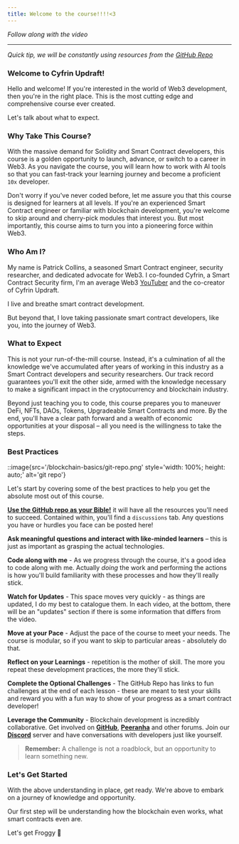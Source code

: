 ```yaml
---
title: Welcome to the course!!!!<3
---
```


_Follow along with the video_

---

_Quick tip, we will be constantly using resources from the [GitHub Repo](https://github.com/Cyfrin/foundry-full-course-f23/)_

### Welcome to Cyfrin Updraft!

Hello and welcome! If you're interested in the world of Web3 development, then you're in the right place. This is the most cutting edge and comprehensive course ever created.

Let's talk about what to expect.

### Why Take This Course?

With the massive demand for Solidity and Smart Contract developers, this course is a golden opportunity to launch, advance, or switch to a career in Web3. As you navigate the course, you will learn how to work with AI tools so that you can fast-track your learning journey and become a proficient `10x` developer.

Don't worry if you've never coded before, let me assure you that this course is designed for learners at all levels. If you're an experienced Smart Contract engineer or familiar with blockchain development, you're welcome to skip around and cherry-pick modules that interest you. But most importantly, this course aims to turn you into a pioneering force within Web3.

### Who Am I?

My name is Patrick Collins, a seasoned Smart Contract engineer, security researcher, and dedicated advocate for Web3. I co-founded Cyfrin, a Smart Contract Security firm, I'm an average Web3 [YouTuber](https://www.youtube.com/c/patrickcollins) and the co-creator of Cyfrin Updraft.

I live and breathe smart contract development.

But beyond that, I love taking passionate smart contract developers, like you, into the journey of Web3.

### What to Expect

This is not your run-of-the-mill course. Instead, it's a culmination of all the knowledge we've accumulated after years of working in this industry as a Smart Contract developers and security researchers. Our track record guarantees you'll exit the other side, armed with the knowledge necessary to make a significant impact in the cryptocurrency and blockchain industry.

Beyond just teaching you to code, this course prepares you to maneuver DeFi, NFTs, DAOs, Tokens, Upgradeable Smart Contracts and more. By the end, you'll have a clear path forward and a wealth of economic opportunities at your disposal – all you need is the willingness to take the steps.

### Best Practices

::image{src='/blockchain-basics/git-repo.png' style='width: 100%; height: auto;' alt='git repo'}

Let's start by covering some of the best practices to help you get the absolute most out of this course.

[**Use the GitHub repo as your Bible!**](https://github.com/Cyfrin/foundry-full-course-cu/) it will have all the resources you'll need to succeed. Contained within, you'll find a `discussions` tab. Any questions you have or hurdles you face can be posted here!

**Ask meaningful questions and interact with like-minded learners** – this is just as important as grasping the actual technologies.

**Code along with me** - As we progress through the course, it's a good idea to code along with me. Actually _doing_ the work and performing the actions is how you'll build familiarity with these processes and how they'll really stick.

**Watch for Updates** - This space moves very quickly - as things are updated, I do my best to catalogue them. In each video, at the bottom, there will be an "updates" section if there is some information that differs from the video.

**Move at your Pace** - Adjust the pace of the course to meet your needs. The course is modular, so if you want to skip to particular areas - absolutely do that.

**Reflect on your Learnings** - repetition is the mother of skill. The more you repeat these development practices, the more they'll stick.

**Complete the Optional Challenges** - The GitHub Repo has links to fun challenges at the end of each lesson - these are meant to test your skills and reward you with a fun way to show of your progress as a smart contract developer!

**Leverage the Community** - Blockchain development is incredibly collaborative. Get involved on [**GitHub**](https://github.com/Cyfrin/foundry-full-course-f23/discussions), [**Peeranha**](https://peeranha.io/) and other forums. Join our [**Discord**](https://discord.gg/cyfrin) server and have conversations with developers just like yourself.

> **Remember:** A challenge is not a roadblock, but an opportunity to learn something new.

### Let's Get Started

With the above understanding in place, get ready. We're above to embark on a journey of knowledge and opportunity.

Our first step will be understanding how the blockchain even works, what smart contracts even are.

Let's get Froggy 🐸
